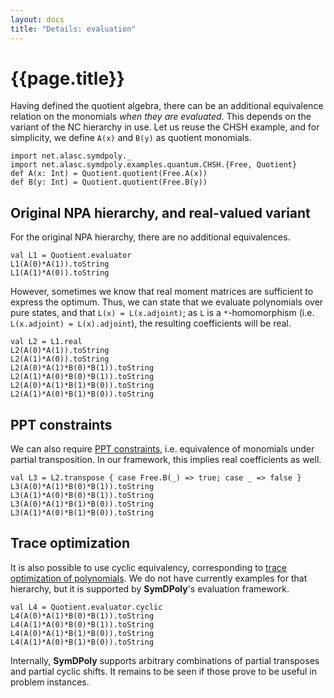 ```yaml
---
layout: docs
title: "Details: evaluation"
---
```


# {{page.title}}

Having defined the quotient algebra, there can be an additional equivalence relation on the monomials *when they are evaluated*. This depends on the variant of the NC hierarchy in use. Let us reuse the CHSH example, and for simplicity, we define `A(x)` and `B(y)` as quotient monomials.

```tut:silent
import net.alasc.symdpoly._
import net.alasc.symdpoly.examples.quantum.CHSH.{Free, Quotient}
def A(x: Int) = Quotient.quotient(Free.A(x))
def B(y: Int) = Quotient.quotient(Free.B(y))
```

## Original NPA hierarchy, and real-valued variant

For the original NPA hierarchy, there are no additional equivalences.
```tut
val L1 = Quotient.evaluator
L1(A(0)*A(1)).toString
L1(A(1)*A(0)).toString
```
However, sometimes we know that real moment matrices are sufficient to express the optimum. Thus, we can state that we evaluate polynomials over pure states, and that `L(x) = L(x.adjoint)`; as `L` is a `*`-homomorphism (i.e. `L(x.adjoint) = L(x).adjoint`), the resulting coefficients will be real.
```tut
val L2 = L1.real
L2(A(0)*A(1)).toString
L2(A(1)*A(0)).toString
L2(A(0)*A(1)*B(0)*B(1)).toString
L2(A(1)*A(0)*B(0)*B(1)).toString
L2(A(0)*A(1)*B(1)*B(0)).toString
L2(A(1)*A(0)*B(1)*B(0)).toString
```

## PPT constraints

We can also require [PPT constraints](https://arxiv.org/abs/1302.1336), i.e. equivalence of monomials under partial transposition. In our framework, this implies real coefficients as well.
	
```tut
val L3 = L2.transpose { case Free.B(_) => true; case _ => false }
L3(A(0)*A(1)*B(0)*B(1)).toString
L3(A(1)*A(0)*B(0)*B(1)).toString
L3(A(0)*A(1)*B(1)*B(0)).toString
L3(A(1)*A(0)*B(1)*B(0)).toString
```

## Trace optimization

It is also possible to use cyclic equivalency, corresponding to [trace optimization of polynomials](https://www.springer.com/gp/book/9783319333366). We do not have currently examples for that hierarchy, but it is supported by **SymDPoly**'s evaluation framework.

```tut
val L4 = Quotient.evaluator.cyclic
L4(A(0)*A(1)*B(0)*B(1)).toString
L4(A(1)*A(0)*B(0)*B(1)).toString
L4(A(0)*A(1)*B(1)*B(0)).toString
L4(A(1)*A(0)*B(1)*B(0)).toString
```

Internally, **SymDPoly** supports arbitrary combinations of partial transposes and partial cyclic shifts. It remains to be seen if those prove to be useful in problem instances.
